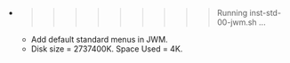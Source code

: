 * >>>>>>>>> Running inst-std-00-jwm.sh ...
  * Add default standard menus in JWM.
  * Disk size = 2737400K. Space Used = 4K.
